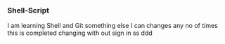 ### Shell-Script
I am learning Shell and Git
something else
I can changes any no of times
this is completed
changing with out sign in
ss
ddd
